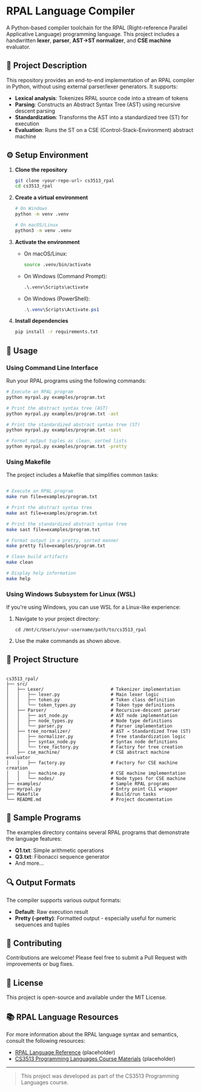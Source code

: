 # RPAL Language Compiler

A Python-based compiler toolchain for the RPAL (Right-reference Parallel Applicative Language) programming language. This project includes a handwritten **lexer**, **parser**, **AST→ST normalizer**, and **CSE machine** evaluator.

## 📄 Project Description

This repository provides an end-to-end implementation of an RPAL compiler in Python, without using external parser/lexer generators. It supports:

- **Lexical analysis**: Tokenizes RPAL source code into a stream of tokens
- **Parsing**: Constructs an Abstract Syntax Tree (AST) using recursive descent parsing
- **Standardization**: Transforms the AST into a standardized tree (ST) for execution
- **Evaluation**: Runs the ST on a CSE (Control-Stack-Environment) abstract machine

## ⚙️ Setup Environment

1. **Clone the repository**

   ```bash
   git clone <your-repo-url> cs3513_rpal
   cd cs3513_rpal
   ```

2. **Create a virtual environment**

   ```bash
   # On Windows
   python -m venv .venv

   # On macOS/Linux
   python3 -m venv .venv
   ```

3. **Activate the environment**

   - On macOS/Linux:
     ```bash
     source .venv/bin/activate
     ```
   - On Windows (Command Prompt):
     ```cmd
     .\.venv\Scripts\activate
     ```
   - On Windows (PowerShell):
     ```powershell
     .\.venv\Scripts\Activate.ps1
     ```

4. **Install dependencies**

   ```bash
   pip install -r requirements.txt
   ```

## 🚀 Usage

### Using Command Line Interface

Run your RPAL programs using the following commands:

```bash
# Execute an RPAL program
python myrpal.py examples/program.txt

# Print the abstract syntax tree (AST)
python myrpal.py examples/program.txt -ast

# Print the standardized abstract syntax tree (ST)
python myrpal.py examples/program.txt -sast

# Format output tuples as clean, sorted lists
python myrpal.py examples/program.txt -pretty

```

### Using Makefile

The project includes a Makefile that simplifies common tasks:

```bash

# Execute an RPAL program
make run file=examples/program.txt

# Print the abstract syntax tree
make ast file=examples/program.txt

# Print the standardized abstract syntax tree
make sast file=examples/program.txt

# Format output in a pretty, sorted manner
make pretty file=examples/program.txt

# Clean build artifacts
make clean

# Display help information
make help

```

### Using Windows Subsystem for Linux (WSL)

If you're using Windows, you can use WSL for a Linux-like experience:

1. Navigate to your project directory:

   ```
   cd /mnt/c/Users/your-username/path/to/cs3513_rpal
   ```

2. Use the make commands as shown above.

## 📂 Project Structure

```text

cs3513_rpal/
├── src/
│   ├── Lexer/                         # Tokenizer implementation
│   │   ├── lexer.py                   # Main lexer logic
│   │   ├── token.py                   # Token class definition
│   │   └── token_types.py             # Token type definitions
│   ├── Parser/                        # Recursive-descent parser
│   │   ├── ast_node.py                # AST node implementation
│   │   ├── node_types.py              # Node type definitions
│   │   └── parser.py                  # Parser implementation
│   ├── tree_normalizer/               # AST → Standardized Tree (ST)
│   │   ├── normalizer.py              # Tree standardization logic
│   │   ├── syntax_node.py             # Syntax node definitions
│   │   └── tree_factory.py            # Factory for tree creation
│   ├── cse_machine/                   # CSE abstract machine evaluator
│   │   ├── factory.py                 # Factory for CSE machine creation
│   │   ├── machine.py                 # CSE machine implementation
│   │   └── nodes/                     # Node types for CSE machine
├── examples/                          # Sample RPAL programs
├── myrpal.py                          # Entry point CLI wrapper
├── Makefile                           # Build/run tasks
└── README.md                          # Project documentation

```

## 🧪 Sample Programs

The examples directory contains several RPAL programs that demonstrate the language features:

- **Q1.txt**: Simple arithmetic operations
- **Q3.txt**: Fibonacci sequence generator
- And more...

## 🔍 Output Formats

The compiler supports various output formats:

- **Default**: Raw execution result
- **Pretty (-pretty)**: Formatted output - especially useful for numeric sequences and tuples

## 🤝 Contributing

Contributions are welcome! Please feel free to submit a Pull Request with improvements or bug fixes.

## 📝 License

This project is open-source and available under the MIT License.

## 📚 RPAL Language Resources

For more information about the RPAL language syntax and semantics, consult the following resources:

- [RPAL Language Reference](https://rpal-compiler.com) (placeholder)
- [CS3513 Programming Languages Course Materials](https://cs3513.com) (placeholder)

---

> This project was developed as part of the CS3513 Programming Languages course.
